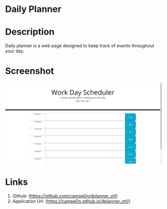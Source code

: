 # Daily Planner

# Description
Daily planner is a web page designed to keep track of events throughout your day.

# Screenshot
![screenshot](https://github.com/campe0n/dplanner_mf/blob/main/assets/images/dplannerScreenshot.PNG)

# Links
1. Github: (https://github.com/campe0n/dplanner_mf)
2. Application Url: (https://campe0n.github.io/dplanner_mf/)